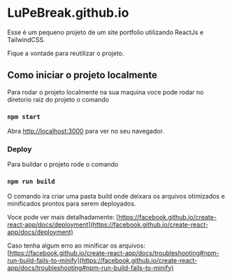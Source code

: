 # LuPeBreak.github.io

Esse é um pequeno projeto de um site portfolio utilizando ReactJs e TailwindCSS.

Fique a vontade para reutilizar o projeto.

## Como iniciar o projeto localmente

Para rodar o projeto localmente na sua maquina voce pode rodar no diretorio raiz do projeto o comando

### `npm start`

Abra [http://localhost:3000](http://localhost:3000) para ver no seu navegador.

### Deploy

Para buildar o projeto rode o comando

### `npm run build`

O comando ira criar uma pasta build onde deixara os arquivos otimizados e minificados prontos para serem deployados.

Voce pode ver mais detalhadamente: [https://facebook.github.io/create-react-app/docs/deployment](https://facebook.github.io/create-react-app/docs/deployment)

Caso tenha algum erro ao minificar os arquivos: [https://facebook.github.io/create-react-app/docs/troubleshooting#npm-run-build-fails-to-minify](https://facebook.github.io/create-react-app/docs/troubleshooting#npm-run-build-fails-to-minify)

